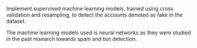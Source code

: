 Implement supervised machine learning models, trained using cross validation and resampling, to detect the accounts denoted as fake in the dataset. 

The machine learning models used is neural networks as they were studied in the past research towards spam and bot detection. 
